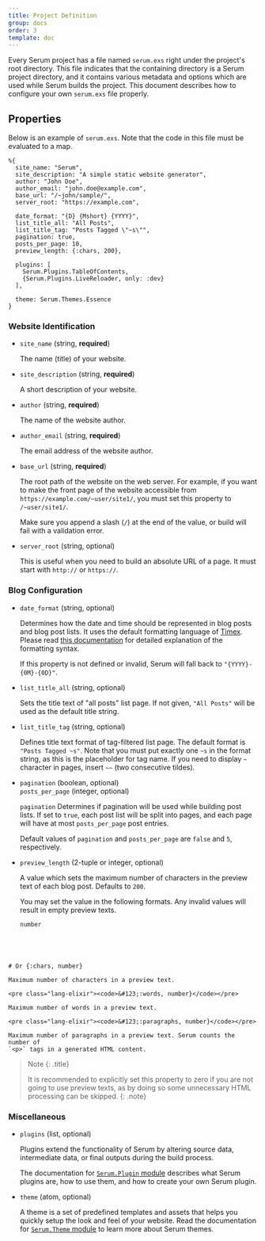 ```yaml
---
title: Project Definition
group: docs
order: 3
template: doc
---
```


Every Serum project has a file named `serum.exs` right under the project's
root directory. This file indicates that the containing directory is a Serum
project directory, and it contains various metadata and options which are used
while Serum builds the project. This document describes how to configure your
own `serum.exs` file properly.

## Properties

Below is an example of `serum.exs`. Note that the code in this file must be
evaluated to a map.

```lang-elixir
%{
  site_name: "Serum",
  site_description: "A simple static website generator",
  author: "John Doe",
  author_email: "john.doe@example.com",
  base_url: "/~john/sample/",
  server_root: "https://example.com",

  date_format: "{D} {Mshort} {YYYY}",
  list_title_all: "All Posts",
  list_title_tag: "Posts Tagged \"~s\"",
  pagination: true,
  posts_per_page: 10,
  preview_length: {:chars, 200},

  plugins: [
    Serum.Plugins.TableOfContents,
    {Serum.Plugins.LiveReloader, only: :dev}
  ],

  theme: Serum.Themes.Essence
}
```

### Website Identification

* `site_name` (string, **required**)

    The name (title) of your website.

* `site_description` (string, **required**)

    A short description of your website.

* `author` (string, **required**)

    The name of the website author.

* `author_email` (string, **required**)

    The email address of the website author.

* `base_url` (string, **required**)

    The root path of the website on the web server. For example, if
    you want to make the front page of the website accessible from
    `https://example.com/~user/site1/`, you must set this property to
    `/~user/site1/`.

    Make sure you append a slash (`/`) at the end of the value, or build will
    fail with a validation error.

* `server_root` (string, optional)

    This is useful when you need to build an absolute URL of a page. It must
    start with `http://` or `https://`.

### Blog Configuration

* `date_format` (string, optional)

    Determines how the date and time should be represented in blog posts and
    blog post lists. It uses the default formatting language of
    [Timex](https://github.com/bitwalker/timex). Please read
    [this documentation](https://hexdocs.pm/timex/Timex.Format.DateTime.Formatters.Default.html)
    for detailed explanation of the formatting syntax.

    If this property is not defined or invalid, Serum will fall back to
    `"{YYYY}-{0M}-{0D}"`.

* `list_title_all` (string, optional)

    Sets the title text of "all posts" list page. If not given, `"All Posts"`
    will be used as the default title string.

* `list_title_tag` (string, optional)

    Defines title text format of tag-filtered list page. The default format is
    `"Posts Tagged ~s"`. Note that you must put exactly one `~s` in the format
    string, as this is the placeholder for tag name. If you need to display
    `~` character in pages, insert `~~` (two consecutive tildes).

* `pagination` (boolean, optional)<br>
  `posts_per_page` (integer, optional)

    `pagination` Determines if pagination will be used while building post
    lists. If set to `true`, each post list will be split into pages, and each
    page will have at most `posts_per_page` post entries.

    Default values of `pagination` and `posts_per_page` are `false` and `5`,
    respectively.

* `preview_length` (2-tuple or integer, optional)

    A value which sets the maximum number of characters in the preview text of
    each blog post. Defaults to `200`.

    You may set the value in the following formats. Any invalid values will
    result in empty preview texts.

    <pre class="lang-elixir"><code>number
&#35; Or
&#123;:chars, number}</code></pre>

    Maximum number of characters in a preview text.

    <pre class="lang-elixir"><code>&#123;:words, number}</code></pre>

    Maximum number of words in a preview text.

    <pre class="lang-elixir"><code>&#123;:paragraphs, number}</code></pre>

    Maximum number of paragraphs in a preview text. Serum counts the number of
    `<p>` tags in a generated HTML content.

  > Note
  > {: .title}
  >
  > It is recommended to explicitly set this property to zero if you are not
  > going to use preview texts, as by doing so some unnecessary HTML
  > processing can be skipped.
    {: .note}

### Miscellaneous

- `plugins` (list, optional)

    Plugins extend the functionality of Serum by altering source data,
    intermediate data, or final outputs during the build process.

    The documentation for [`Serum.Plugin`
    module](https://hexdocs.pm/serum/Serum.Plugin.html) describes what Serum
    plugins are, how to use them, and how to create your own Serum plugin.

- `theme` (atom, optional)

    A theme is a set of predefined templates and assets that helps you quickly
    setup the look and feel of your website. Read the documentation for
    [`Serum.Theme` module](https://hexdocs.pm/serum/Serum.Theme.html) to learn
    more about Serum themes.
